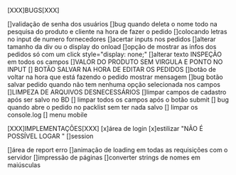 
[XXX]BUGS[XXX]

[]validação de senha dos usuários
[]bug quando deleta o nome todo na pesquisa do produto e cliente na hora de fazer o pedido
[]colocando letras no input de numero fornecedores
[]acertar inputs nos pedidos
[]alterar tamanho da div ou o display do onload
[]opção de mostrar as infos dos pedidos só com um click style="display: none;"
[]alterar texto INSPEÇÃO em todos os campos
[]VALOR DO PRODUTO SEM VIRGULA E PONTO NO INPUT
[] BOTÃO SALVAR NA HORA DE EDITAR OS PEDIDOS 
[]botão de voltar na hora que está fazendo o pedido mostrar mensagem
[]bug botão salvar pedido quando não tem nenhuma opção selecionada nos campos
[]LIMPEZA DE ARQUIVOS DESNECESSÁRIOS
[]limpar campos de cadastro após ser salvo no BD 
[] limpar todos os campos após o botão submit 
[] bug quando abre o pedido no packlist sem ter nada salvo 
[] limpar os console.log 
[] menu mobile



[XXX]IMPLEMENTAÇÕES[XXX]
[x]área de login 
[x]estilizar "NÃO É POSSÍVEL LOGAR "
[]session 

[]área de report  erro
[]animação de loading em todas as requisições com o servidor
[]impressão de páginas
[]converter strings de nomes em maiúsculas 
